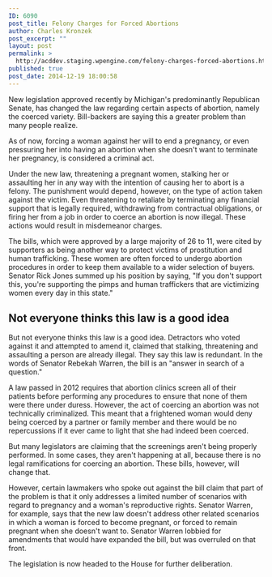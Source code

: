 ```yaml
---
ID: 6090
post_title: Felony Charges for Forced Abortions
author: Charles Kronzek
post_excerpt: ""
layout: post
permalink: >
  http://acddev.staging.wpengine.com/felony-charges-forced-abortions.html
published: true
post_date: 2014-12-19 18:00:58
---
```

New legislation approved recently by Michigan's predominantly Republican Senate, has changed the law regarding certain aspects of abortion, namely the coerced variety. Bill-backers are saying this a greater problem than many people realize.<!--more-->

As of now, forcing a woman against her will to end a pregnancy, or even pressuring her into having an abortion when she doesn't want to terminate her pregnancy, is considered a criminal act.

Under the new law, threatening a pregnant women, stalking her or assaulting her in any way with the intention of causing her to abort is a felony. The punishment would depend, however, on the type of action taken against the victim. Even threatening to retaliate by terminating any financial support that is legally required, withdrawing from contractual obligations, or firing her from a job in order to coerce an abortion is now illegal. These actions would result in misdemeanor charges.

The bills, which were approved by a large majority of 26 to 11, were cited by supporters as being another way to protect victims of prostitution and human trafficking. These women are often forced to undergo abortion procedures in order to keep them available to a wider selection of buyers. Senator Rick Jones summed up his position by saying, "If you don't support this, you're supporting the pimps and human traffickers that are victimizing women every day in this state."

<h2>Not everyone thinks this law is a good idea</h2>

But not everyone thinks this law is a good idea. Detractors who voted against it and attempted to amend it, claimed that stalking, threatening and assaulting a person are already illegal. They say this law is redundant. In the words of Senator Rebekah Warren, the bill is an "answer in search of a question."

A law passed in 2012 requires that abortion clinics screen all of their patients before performing any procedures to ensure that none of them were there under duress. However, the act of coercing an abortion was not technically criminalized. This meant that a frightened woman would deny being coerced by a partner or family member and there would be no repercussions if it ever came to light that she had indeed been coerced.

But many legislators are claiming that the screenings aren't being properly performed. In some cases, they aren't happening at all, because there is no legal ramifications for coercing an abortion. These bills, however, will change that.

However, certain lawmakers who spoke out against the bill claim that part of the problem is that it only addresses a limited number of scenarios with regard to pregnancy and a woman's reproductive rights. Senator Warren, for example, says that the new law doesn't address other related scenarios in which a woman is forced to become pregnant, or forced to remain pregnant when she doesn't want to. Senator Warren lobbied for amendments that would have expanded the bill, but was overruled on that front.

The legislation is now headed to the House for further deliberation.